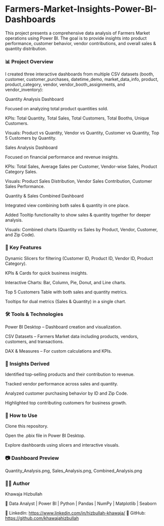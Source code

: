 # Farmers-Market-Insights-Power-BI-Dashboards

This project presents a comprehensive data analysis of Farmers Market operations using Power BI. The goal is to provide insights into product performance, customer behavior, vendor contributions, and overall sales & quantity distribution.

<h3>📊 Project Overview</h3>

I created three interactive dashboards from multiple CSV datasets (booth, customer, customer_purchases, datetime_demo, market_data_info, product, product_category, vendor, vendor_booth_assignments, and vendor_inventory):

Quantity Analysis Dashboard

Focused on analyzing total product quantities sold.

KPIs: Total Quantity, Total Sales, Total Customers, Total Booths, Unique Customers.

Visuals: Product vs Quantity, Vendor vs Quantity, Customer vs Quantity, Top 5 Customers by Quantity.

Sales Analysis Dashboard

Focused on financial performance and revenue insights.

KPIs: Total Sales, Average Sales per Customer, Vendor-wise Sales, Product Category Sales.

Visuals: Product Sales Distribution, Vendor Sales Contribution, Customer Sales Performance.

Quantity & Sales Combined Dashboard

Integrated view combining both sales & quantity in one place.

Added Tooltip functionality to show sales & quantity together for deeper analysis.

Visuals: Combined charts (Quantity vs Sales by Product, Vendor, Customer, and Zip Code).

<h3>🔑 Key Features</h3>

Dynamic Slicers for filtering (Customer ID, Product ID, Vendor ID, Product Category).

KPIs & Cards for quick business insights.

Interactive Charts: Bar, Column, Pie, Donut, and Line charts.

Top 5 Customers Table with both sales and quantity metrics.

Tooltips for dual metrics (Sales & Quantity) in a single chart.

<h3>🛠 Tools & Technologies</h3>

Power BI Desktop – Dashboard creation and visualization.

CSV Datasets – Farmers Market data including products, vendors, customers, and transactions.

DAX & Measures – For custom calculations and KPIs.

<h3>📌 Insights Derived</h3>

Identified top-selling products and their contribution to revenue.

Tracked vendor performance across sales and quantity.

Analyzed customer purchasing behavior by ID and Zip Code.

Highlighted top contributing customers for business growth.

<h3>🚀 How to Use</h3>

Clone this repository.

Open the .pbix file in Power BI Desktop.

Explore dashboards using slicers and interactive visuals.

<h3>📷 Dashboard Preview</h3>

Quantity_Analysis.png, Sales_Analysis.png, Combined_Analysis.png

<h3>👨‍💻 Author</h3>

Khawaja Hizbullah

💼 Data Analyst | Power BI | Python | Pandas | NumPy | Matplotlib | Seaborn

🔗 LinkedIn: https://www.linkedin.com/in/hizbullah-khawaja/
🔗 GitHub: https://github.com/khawajahizbullah
